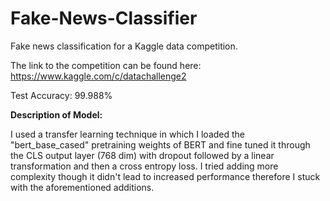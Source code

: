 # Fake-News-Classifier
Fake news classification for a Kaggle data competition.

The link to the competition can be found here: https://www.kaggle.com/c/datachallenge2

Test Accuracy: 99.988%

**Description of Model:**

I used a transfer learning technique in which I loaded the "bert_base_cased" pretraining weights of BERT and fine tuned it through the CLS output layer (768 dim) with dropout followed by a linear transformation and then a cross entropy loss. I tried adding more complexity though it didn't lead to increased performance therefore I stuck with the aforementioned additions.
